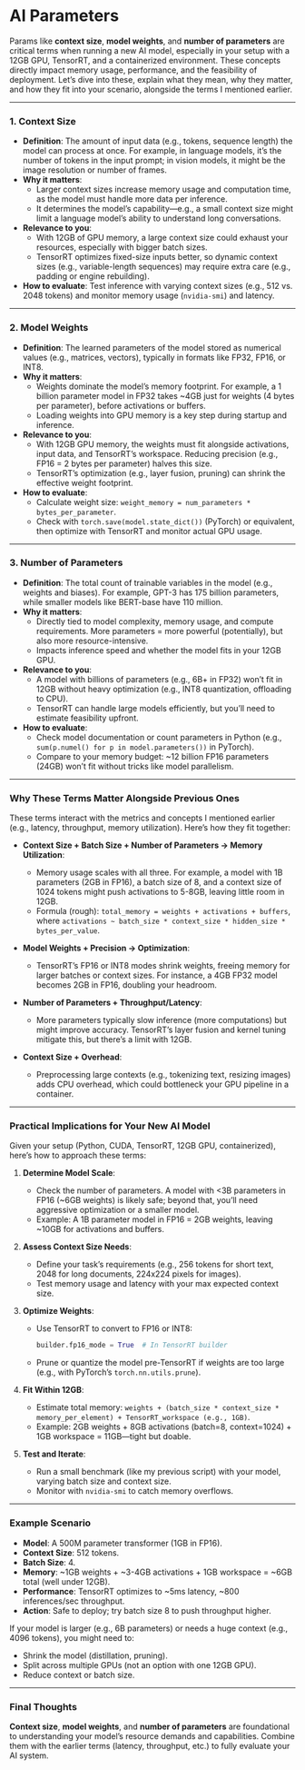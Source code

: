 # AI Parameters

Params like **context size**, **model weights**, and **number of parameters** are critical terms when running a new AI model, especially in your setup with a 12GB GPU, TensorRT, and a containerized environment. These concepts directly impact memory usage, performance, and the feasibility of deployment. Let’s dive into these, explain what they mean, why they matter, and how they fit into your scenario, alongside the terms I mentioned earlier.

---

### 1. Context Size
- **Definition**: The amount of input data (e.g., tokens, sequence length) the model can process at once. For example, in language models, it’s the number of tokens in the input prompt; in vision models, it might be the image resolution or number of frames.
- **Why it matters**: 
  - Larger context sizes increase memory usage and computation time, as the model must handle more data per inference.
  - It determines the model’s capability—e.g., a small context size might limit a language model’s ability to understand long conversations.
- **Relevance to you**: 
  - With 12GB of GPU memory, a large context size could exhaust your resources, especially with bigger batch sizes.
  - TensorRT optimizes fixed-size inputs better, so dynamic context sizes (e.g., variable-length sequences) may require extra care (e.g., padding or engine rebuilding).
- **How to evaluate**: Test inference with varying context sizes (e.g., 512 vs. 2048 tokens) and monitor memory usage (`nvidia-smi`) and latency.

---

### 2. Model Weights
- **Definition**: The learned parameters of the model stored as numerical values (e.g., matrices, vectors), typically in formats like FP32, FP16, or INT8.
- **Why it matters**: 
  - Weights dominate the model’s memory footprint. For example, a 1 billion parameter model in FP32 takes ~4GB just for weights (4 bytes per parameter), before activations or buffers.
  - Loading weights into GPU memory is a key step during startup and inference.
- **Relevance to you**: 
  - With 12GB GPU memory, the weights must fit alongside activations, input data, and TensorRT’s workspace. Reducing precision (e.g., FP16 = 2 bytes per parameter) halves this size.
  - TensorRT’s optimization (e.g., layer fusion, pruning) can shrink the effective weight footprint.
- **How to evaluate**: 
  - Calculate weight size: `weight_memory = num_parameters * bytes_per_parameter`.
  - Check with `torch.save(model.state_dict())` (PyTorch) or equivalent, then optimize with TensorRT and monitor actual GPU usage.

---

### 3. Number of Parameters
- **Definition**: The total count of trainable variables in the model (e.g., weights and biases). For example, GPT-3 has 175 billion parameters, while smaller models like BERT-base have 110 million.
- **Why it matters**: 
  - Directly tied to model complexity, memory usage, and compute requirements. More parameters = more powerful (potentially), but also more resource-intensive.
  - Impacts inference speed and whether the model fits in your 12GB GPU.
- **Relevance to you**: 
  - A model with billions of parameters (e.g., 6B+ in FP32) won’t fit in 12GB without heavy optimization (e.g., INT8 quantization, offloading to CPU).
  - TensorRT can handle large models efficiently, but you’ll need to estimate feasibility upfront.
- **How to evaluate**: 
  - Check model documentation or count parameters in Python (e.g., `sum(p.numel() for p in model.parameters())` in PyTorch).
  - Compare to your memory budget: ~12 billion FP16 parameters (24GB) won’t fit without tricks like model parallelism.

---

### Why These Terms Matter Alongside Previous Ones
These terms interact with the metrics and concepts I mentioned earlier (e.g., latency, throughput, memory utilization). Here’s how they fit together:

- **Context Size + Batch Size + Number of Parameters → Memory Utilization**: 
  - Memory usage scales with all three. For example, a model with 1B parameters (2GB in FP16), a batch size of 8, and a context size of 1024 tokens might push activations to 5-8GB, leaving little room in 12GB.
  - Formula (rough): `total_memory = weights + activations + buffers`, where `activations ~ batch_size * context_size * hidden_size * bytes_per_value`.

- **Model Weights + Precision → Optimization**: 
  - TensorRT’s FP16 or INT8 modes shrink weights, freeing memory for larger batches or context sizes. For instance, a 4GB FP32 model becomes 2GB in FP16, doubling your headroom.

- **Number of Parameters + Throughput/Latency**: 
  - More parameters typically slow inference (more computations) but might improve accuracy. TensorRT’s layer fusion and kernel tuning mitigate this, but there’s a limit with 12GB.

- **Context Size + Overhead**: 
  - Preprocessing large contexts (e.g., tokenizing text, resizing images) adds CPU overhead, which could bottleneck your GPU pipeline in a container.

---

### Practical Implications for Your New AI Model
Given your setup (Python, CUDA, TensorRT, 12GB GPU, containerized), here’s how to approach these terms:

1. **Determine Model Scale**:
   - Check the number of parameters. A model with <3B parameters in FP16 (~6GB weights) is likely safe; beyond that, you’ll need aggressive optimization or a smaller model.
   - Example: A 1B parameter model in FP16 = 2GB weights, leaving ~10GB for activations and buffers.

2. **Assess Context Size Needs**:
   - Define your task’s requirements (e.g., 256 tokens for short text, 2048 for long documents, 224x224 pixels for images).
   - Test memory usage and latency with your max expected context size.

3. **Optimize Weights**:
   - Use TensorRT to convert to FP16 or INT8:
     ```python
     builder.fp16_mode = True  # In TensorRT builder
     ```
   - Prune or quantize the model pre-TensorRT if weights are too large (e.g., with PyTorch’s `torch.nn.utils.prune`).

4. **Fit Within 12GB**:
   - Estimate total memory: `weights + (batch_size * context_size * memory_per_element) + TensorRT_workspace (e.g., 1GB)`.
   - Example: 2GB weights + 8GB activations (batch=8, context=1024) + 1GB workspace = 11GB—tight but doable.

5. **Test and Iterate**:
   - Run a small benchmark (like my previous script) with your model, varying batch size and context size.
   - Monitor with `nvidia-smi` to catch memory overflows.

---

### Example Scenario
- **Model**: A 500M parameter transformer (1GB in FP16).
- **Context Size**: 512 tokens.
- **Batch Size**: 4.
- **Memory**: ~1GB weights + ~3-4GB activations + 1GB workspace = ~6GB total (well under 12GB).
- **Performance**: TensorRT optimizes to ~5ms latency, ~800 inferences/sec throughput.
- **Action**: Safe to deploy; try batch size 8 to push throughput higher.

If your model is larger (e.g., 6B parameters) or needs a huge context (e.g., 4096 tokens), you might need to:
- Shrink the model (distillation, pruning).
- Split across multiple GPUs (not an option with one 12GB GPU).
- Reduce context or batch size.

---

### Final Thoughts
**Context size**, **model weights**, and **number of parameters** are foundational to understanding your model’s resource demands and capabilities. Combine them with the earlier terms (latency, throughput, etc.) to fully evaluate your AI system.
